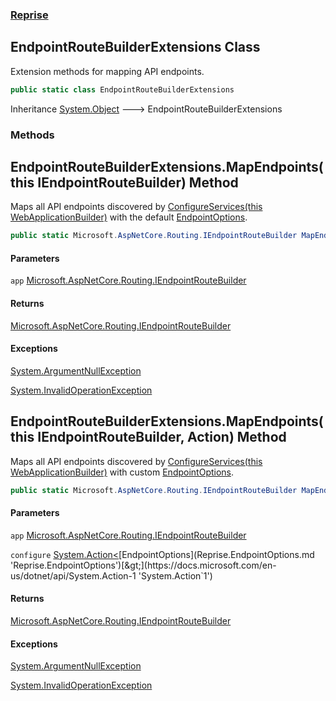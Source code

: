 ### [Reprise](Reprise.md 'Reprise')

## EndpointRouteBuilderExtensions Class

Extension methods for mapping API endpoints.

```csharp
public static class EndpointRouteBuilderExtensions
```

Inheritance [System.Object](https://docs.microsoft.com/en-us/dotnet/api/System.Object 'System.Object') &#129106; EndpointRouteBuilderExtensions
### Methods

<a name='Reprise.EndpointRouteBuilderExtensions.MapEndpoints(thisMicrosoft.AspNetCore.Routing.IEndpointRouteBuilder)'></a>

## EndpointRouteBuilderExtensions.MapEndpoints(this IEndpointRouteBuilder) Method

Maps all API endpoints discovered by 
[ConfigureServices(this WebApplicationBuilder)](Reprise.WebApplicationBuilderExtensions.md#Reprise.WebApplicationBuilderExtensions.ConfigureServices(thisMicrosoft.AspNetCore.Builder.WebApplicationBuilder) 'Reprise.WebApplicationBuilderExtensions.ConfigureServices(this Microsoft.AspNetCore.Builder.WebApplicationBuilder)')
with the default [EndpointOptions](Reprise.EndpointOptions.md 'Reprise.EndpointOptions').

```csharp
public static Microsoft.AspNetCore.Routing.IEndpointRouteBuilder MapEndpoints(this Microsoft.AspNetCore.Routing.IEndpointRouteBuilder app);
```
#### Parameters

<a name='Reprise.EndpointRouteBuilderExtensions.MapEndpoints(thisMicrosoft.AspNetCore.Routing.IEndpointRouteBuilder).app'></a>

`app` [Microsoft.AspNetCore.Routing.IEndpointRouteBuilder](https://docs.microsoft.com/en-us/dotnet/api/Microsoft.AspNetCore.Routing.IEndpointRouteBuilder 'Microsoft.AspNetCore.Routing.IEndpointRouteBuilder')

#### Returns
[Microsoft.AspNetCore.Routing.IEndpointRouteBuilder](https://docs.microsoft.com/en-us/dotnet/api/Microsoft.AspNetCore.Routing.IEndpointRouteBuilder 'Microsoft.AspNetCore.Routing.IEndpointRouteBuilder')

#### Exceptions

[System.ArgumentNullException](https://docs.microsoft.com/en-us/dotnet/api/System.ArgumentNullException 'System.ArgumentNullException')

[System.InvalidOperationException](https://docs.microsoft.com/en-us/dotnet/api/System.InvalidOperationException 'System.InvalidOperationException')

<a name='Reprise.EndpointRouteBuilderExtensions.MapEndpoints(thisMicrosoft.AspNetCore.Routing.IEndpointRouteBuilder,System.Action_Reprise.EndpointOptions_)'></a>

## EndpointRouteBuilderExtensions.MapEndpoints(this IEndpointRouteBuilder, Action<EndpointOptions>) Method

Maps all API endpoints discovered by 
[ConfigureServices(this WebApplicationBuilder)](Reprise.WebApplicationBuilderExtensions.md#Reprise.WebApplicationBuilderExtensions.ConfigureServices(thisMicrosoft.AspNetCore.Builder.WebApplicationBuilder) 'Reprise.WebApplicationBuilderExtensions.ConfigureServices(this Microsoft.AspNetCore.Builder.WebApplicationBuilder)')
with custom [EndpointOptions](Reprise.EndpointOptions.md 'Reprise.EndpointOptions').

```csharp
public static Microsoft.AspNetCore.Routing.IEndpointRouteBuilder MapEndpoints(this Microsoft.AspNetCore.Routing.IEndpointRouteBuilder app, System.Action<Reprise.EndpointOptions> configure);
```
#### Parameters

<a name='Reprise.EndpointRouteBuilderExtensions.MapEndpoints(thisMicrosoft.AspNetCore.Routing.IEndpointRouteBuilder,System.Action_Reprise.EndpointOptions_).app'></a>

`app` [Microsoft.AspNetCore.Routing.IEndpointRouteBuilder](https://docs.microsoft.com/en-us/dotnet/api/Microsoft.AspNetCore.Routing.IEndpointRouteBuilder 'Microsoft.AspNetCore.Routing.IEndpointRouteBuilder')

<a name='Reprise.EndpointRouteBuilderExtensions.MapEndpoints(thisMicrosoft.AspNetCore.Routing.IEndpointRouteBuilder,System.Action_Reprise.EndpointOptions_).configure'></a>

`configure` [System.Action&lt;](https://docs.microsoft.com/en-us/dotnet/api/System.Action-1 'System.Action`1')[EndpointOptions](Reprise.EndpointOptions.md 'Reprise.EndpointOptions')[&gt;](https://docs.microsoft.com/en-us/dotnet/api/System.Action-1 'System.Action`1')

#### Returns
[Microsoft.AspNetCore.Routing.IEndpointRouteBuilder](https://docs.microsoft.com/en-us/dotnet/api/Microsoft.AspNetCore.Routing.IEndpointRouteBuilder 'Microsoft.AspNetCore.Routing.IEndpointRouteBuilder')

#### Exceptions

[System.ArgumentNullException](https://docs.microsoft.com/en-us/dotnet/api/System.ArgumentNullException 'System.ArgumentNullException')

[System.InvalidOperationException](https://docs.microsoft.com/en-us/dotnet/api/System.InvalidOperationException 'System.InvalidOperationException')